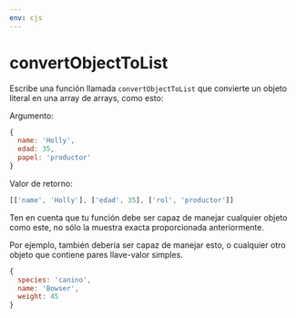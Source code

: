 ```yaml
---
env: cjs
---
```


# convertObjectToList

Escribe una función llamada `convertObjectToList` que convierte un objeto
literal en una array de arrays, como esto:

Argumento:

```js
{
  name: 'Holly',
  edad: 35,
  papel: 'productor'
}
```

Valor de retorno:

```js
[['name', 'Holly'], ['edad', 35], ['rol', 'productor']]
```

Ten en cuenta que tu función debe ser capaz de manejar cualquier objeto como
este, no sólo la muestra exacta proporcionada anteriormente.

Por ejemplo, también debería ser capaz de manejar esto, o cualquier otro objeto
que contiene pares llave-valor simples.

```js
{
  species: 'canino',
  name: 'Bowser',
  weight: 45
}
```
